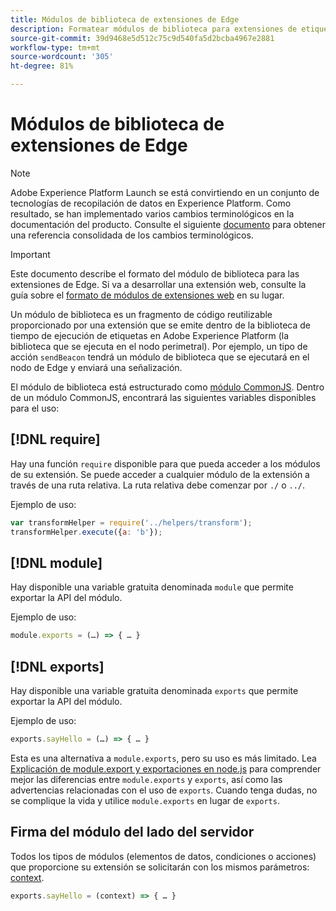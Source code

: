 ```yaml
---
title: Módulos de biblioteca de extensiones de Edge
description: Formatear módulos de biblioteca para extensiones de etiqueta en una propiedad edge.
source-git-commit: 39d9468e5d512c75c9d540fa5d2bcba4967e2881
workflow-type: tm+mt
source-wordcount: '305'
ht-degree: 81%

---
```


# Módulos de biblioteca de extensiones de Edge

>[!NOTE]
>
>Adobe Experience Platform Launch se está convirtiendo en un conjunto de tecnologías de recopilación de datos en Experience Platform. Como resultado, se han implementado varios cambios terminológicos en la documentación del producto. Consulte el siguiente [documento](../../term-updates.md) para obtener una referencia consolidada de los cambios terminológicos.

>[!IMPORTANT]
>
>Este documento describe el formato del módulo de biblioteca para las extensiones de Edge. Si va a desarrollar una extensión web, consulte la guía sobre el [formato de módulos de extensiones web](../web/format.md) en su lugar.

Un módulo de biblioteca es un fragmento de código reutilizable proporcionado por una extensión que se emite dentro de la biblioteca de tiempo de ejecución de etiquetas en Adobe Experience Platform (la biblioteca que se ejecuta en el nodo perimetral). Por ejemplo, un tipo de acción `sendBeacon` tendrá un módulo de biblioteca que se ejecutará en el nodo de Edge y enviará una señalización.

El módulo de biblioteca está estructurado como [módulo CommonJS](http://wiki.commonjs.org/wiki/Modules/1.1.1). Dentro de un módulo CommonJS, encontrará las siguientes variables disponibles para el uso:

## [!DNL require]

Hay una función `require` disponible para que pueda acceder a los módulos de su extensión. Se puede acceder a cualquier módulo de la extensión a través de una ruta relativa. La ruta relativa debe comenzar por `./` o `../`.

Ejemplo de uso:

```js
var transformHelper = require('../helpers/transform');
transformHelper.execute({a: 'b'});
```

## [!DNL module]

Hay disponible una variable gratuita denominada `module` que permite exportar la API del módulo.

Ejemplo de uso:

```js
module.exports = (…) => { … }
```

## [!DNL exports]

Hay disponible una variable gratuita denominada `exports` que permite exportar la API del módulo.

Ejemplo de uso:

```js
exports.sayHello = (…) => { … }
```

Esta es una alternativa a `module.exports`, pero su uso es más limitado. Lea [Explicación de module.export y exportaciones en node.js](https://www.sitepoint.com/understanding-module-exports-exports-node-js/) para comprender mejor las diferencias entre `module.exports` y `exports`, así como las advertencias relacionadas con el uso de `exports`. Cuando tenga dudas, no se complique la vida y utilice `module.exports` en lugar de `exports`.

## Firma del módulo del lado del servidor

Todos los tipos de módulos (elementos de datos, condiciones o acciones) que proporcione su extensión se solicitarán con los mismos parámetros: [context](./context.md).

```js
exports.sayHello = (context) => { … }
```
